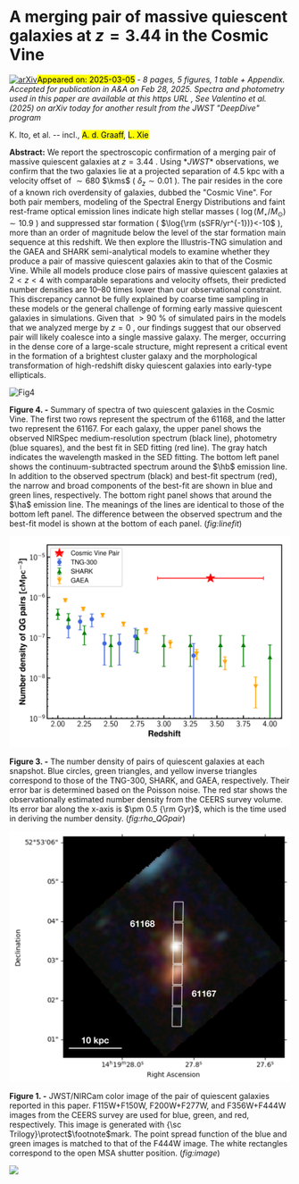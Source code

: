 <div class="macros" style="visibility:hidden;">
$\newcommand{\ensuremath}{}$
$\newcommand{\xspace}{}$
$\newcommand{\object}[1]{\texttt{#1}}$
$\newcommand{\farcs}{{.}''}$
$\newcommand{\farcm}{{.}'}$
$\newcommand{\arcsec}{''}$
$\newcommand{\arcmin}{'}$
$\newcommand{\ion}[2]{#1#2}$
$\newcommand{\textsc}[1]{\textrm{#1}}$
$\newcommand{\hl}[1]{\textrm{#1}}$
$\newcommand{\footnote}[1]{}$
$\newcommand{\vdag}{(v)^\dagger}$
$\newcommand$
$\newcommand$
$\newcommand{\mstar}{M_\star}$
$\newcommand{\msun}{M_\odot}$
$\newcommand{\hb}{H\beta}$
$\newcommand{\ha}{H\alpha}$
$\newcommand{\lya}{Ly\alpha}$
$\newcommand{\oiii}{[O {\footnotesize III}]}$
$\newcommand{\oii}{[O {\footnotesize II}]}$
$\newcommand{\nii}{[N {\footnotesize II}]}$
$\newcommand{\sii}{[S {\footnotesize II}]}$
$\newcommand{\kms}{km s^{-1}}$
$\newcommand{\myr}{M_{\odot} yr^{-1}}$
$\newcommand{\hii}{H {\footnotesize II}}$
$\newcommand$
$\newcommand$</div>



<div id="title">

# A merging pair of massive quiescent galaxies at $z=3.44$ in the Cosmic Vine

</div>
<div id="comments">

[![arXiv](https://img.shields.io/badge/arXiv-2503.01953-b31b1b.svg)](https://arxiv.org/abs/2503.01953)<mark>Appeared on: 2025-03-05</mark> -  _8 pages, 5 figures, 1 table + Appendix. Accepted for publication in A&A on Feb 28, 2025. Spectra and photometry used in this paper are available at this https URL , See Valentino et al. (2025) on arXiv today for another result from the JWST "DeepDive" program_

</div>
<div id="authors">

K. Ito, et al. -- incl., <mark>A. d. Graaff</mark>, <mark>L. Xie</mark>

</div>
<div id="abstract">

**Abstract:** We report the spectroscopic confirmation of a merging pair of massive quiescent galaxies at $z=3.44$ . Using $* JWST*$ observations, we confirm that the two galaxies lie at a projected separation of 4.5 kpc with a velocity offset of $\sim 680$ $\kms$ ( $\delta_z \sim 0.01$ ). The pair resides in the core of a known rich overdensity of galaxies, dubbed the "Cosmic Vine". For both pair members, modeling of the Spectral Energy Distributions and faint rest-frame optical emission lines indicate high stellar masses ( $\log{(M_\star/M_\odot)}\sim10.9$ ) and suppressed star formation ( $\log{\rm (sSFR/yr^{-1})}<-10$ ), more than an order of magnitude below the level of the star formation main sequence at this redshift. We then explore the Illustris-TNG simulation and the GAEA and SHARK semi-analytical models to examine whether they produce a pair of massive quiescent galaxies akin to that of the Cosmic Vine. While all models produce close pairs of massive quiescent galaxies at $2<z<4$ with comparable separations and velocity offsets, their predicted number densities are 10–80 times lower than our observational constraint. This discrepancy cannot be fully explained by coarse time sampling in these models or the general challenge of forming early massive quiescent galaxies in simulations. Given that $>90$ \% of simulated pairs in the models that we analyzed merge by $z=0$ , our findings suggest that our observed pair will likely coalesce into a single massive galaxy. The merger, occurring in the dense core of a large-scale structure, might represent a critical event in the formation of a brightest cluster galaxy and the morphological transformation of high-redshift disky quiescent galaxies into early-type ellipticals.

</div>

<div id="div_fig1">

<img src="tmp_2503.01953/./spectrum_summary.png" alt="Fig4" width="100%"/>

**Figure 4. -** Summary of spectra of two quiescent galaxies in the Cosmic Vine. The first two rows represent the spectrum of the 61168, and the latter two represent the 61167. For each galaxy, the upper panel shows the observed NIRSpec medium-resolution spectrum (black line), photometry (blue squares), and the best fit in SED fitting (red line). The gray hatch indicates the wavelength masked in the SED fitting. The bottom left panel shows the continuum-subtracted spectrum around the $\hb$ emission line. In addition to the observed spectrum (black) and best-fit spectrum (red), the narrow and broad components of the best-fit are shown in blue and green lines, respectively. The bottom right panel shows that around the $\ha$ emission line. The meanings of the lines are identical to those of the bottom left panel. The difference between the observed spectrum and the best-fit model is shown at the bottom of each panel. (*fig:linefit*)

</div>
<div id="div_fig2">

<img src="tmp_2503.01953/./Numberdensity_QGpair.png" alt="Fig3" width="100%"/>

**Figure 3. -** The number density of pairs of quiescent galaxies at each snapshot. Blue circles, green triangles, and yellow inverse triangles correspond to those of the TNG-300, SHARK, and GAEA, respectively. Their error bar is determined based on the Poisson noise. The red star shows the observationally estimated number density from the CEERS survey volume. Its error bar along the x-axis is $\pm 0.5  {\rm Gyr}$, which is the time used in deriving the number density.  (*fig:rho_QGpair*)

</div>
<div id="div_fig3">

<img src="tmp_2503.01953/./QGpair_image.png" alt="Fig1" width="100%"/>

**Figure 1. -** JWST/NIRCam color image of the pair of quiescent galaxies reported in this paper. F115W+F150W, F200W+F277W, and F356W+F444W images from the CEERS survey are used for blue, green, and red, respectively. This image is generated with  {\sc Trilogy}\protect$\footnote$mark. The point spread function of the blue and green images is matched to that of the F444W image. The white rectangles correspond to the open MSA shutter position. (*fig:image*)

</div><div id="qrcode"><img src=https://api.qrserver.com/v1/create-qr-code/?size=100x100&data="https://arxiv.org/abs/2503.01953"></div>